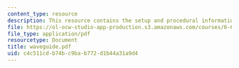 ```yaml
---
content_type: resource
description: This resource contains the setup and procedural information for Waveguide.
file: https://ol-ocw-studio-app-production.s3.amazonaws.com/courses/6-630-electromagnetics-fall-2006/c4c511cdb74bc9bab772d1b44a31a9d4_waveguide.pdf
file_type: application/pdf
resourcetype: Document
title: waveguide.pdf
uid: c4c511cd-b74b-c9ba-b772-d1b44a31a9d4
---
```

